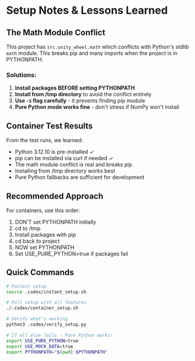 # Setup Notes & Lessons Learned

## The Math Module Conflict

This project has `src.unity_wheel.math` which conflicts with Python's stdlib `math` module.
This breaks pip and many imports when the project is in PYTHONPATH.

### Solutions:

1. **Install packages BEFORE setting PYTHONPATH**
2. **Install from /tmp directory** to avoid the conflict entirely
3. **Use `-S` flag carefully** - it prevents finding pip module
4. **Pure Python mode works fine** - don't stress if NumPy won't install

## Container Test Results

From the test runs, we learned:
- Python 3.12.10 is pre-installed ✓
- pip can be installed via curl if needed ✓
- The math module conflict is real and breaks pip
- Installing from /tmp directory works best
- Pure Python fallbacks are sufficient for development

## Recommended Approach

For containers, use this order:
1. DON'T set PYTHONPATH initially
2. cd to /tmp
3. Install packages with pip
4. cd back to project
5. NOW set PYTHONPATH
6. Set USE_PURE_PYTHON=true if packages fail

## Quick Commands

```bash
# Fastest setup
source .codex/instant_setup.sh

# Full setup with all features
./.codex/container_setup.sh

# Verify what's working
python3 .codex/verify_setup.py

# If all else fails - Pure Python works!
export USE_PURE_PYTHON=true
export USE_MOCK_DATA=true
export PYTHONPATH="$(pwd):$PYTHONPATH"
```
